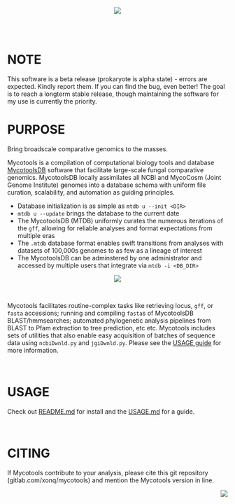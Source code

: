 <p align="center">
    <img
        src="https://gitlab.com/xonq/mycotools/-/raw/master/misc/pictogo.white.png"
    >
</p>

<br /><br />

# NOTE
This software is a beta release (prokaryote is alpha state) - errors are expected. Kindly report them.
If you can find the bug, even better! The goal is to reach a longterm stable
release, though maintaining the software for my use is currently the priority.

# PURPOSE
Bring broadscale comparative genomics to the masses. 

Mycotools is a compilation of computational biology tools and database [MycotoolsDB](https://github.com/xonq/mycotools/blob/develop/mycotools/MTDB.md) software that facilitate large-scale fungal comparative genomics. MycotoolsDB locally assimilates all NCBI and MycoCosm (Joint Genome Institute) genomes into a database schema with uniform file curation, scalability, and automation as guiding principles. 

- Database initialization is as simple as `mtdb u --init <DIR>`
- `mtdb u --update` brings the database to the current date
- The MycotoolsDB (MTDB) uniformly curates the numerous iterations of
  the `gff`, allowing for reliable analyses and format expectations from
  multiple eras
- The `.mtdb` database format enables swift transitions from analyses with datasets of 100,000s genomes to as few as a lineage of interest
- The MycotoolsDB can be adminstered by one administrator and accessed by
  multiple users that integrate via `mtdb -i <DB_DIR>`

<p align="center">
    <img
        src="https://gitlab.com/xonq/mycotools/-/raw/master/misc/mtdb.png"
    >
</p>

<br />

Mycotools facilitates routine-complex
tasks like retrieving locus, `gff`, or `fasta` accessions; running and compiling
`fasta`s of MycotoolsDB BLAST/hmmsearches; automated phylogenetic analysis
pipelines from BLAST to Pfam extraction to tree prediction, etc etc. Mycotools
includes sets of utilities that also enable easy acquisition of batches of
sequence data using `ncbiDwnld.py` and `jgiDwnld.py`. Please see the [USAGE
guide](https://github.com/xonq/mycotools/blob/develop/mycotools/USAGE.md) for
more information.

<br />

# USAGE
Check out [README.md](https://github.com/xonq/mycotools/blob/develop/mycotools/README.md) for install and the [USAGE.md](https://github.com/xonq/mycotools/blob/develop/mycotools/USAGE.md) for a guide. 

<br />

# CITING
If Mycotools contribute to your analysis, please cite this git repository (gitlab.com/xonq/mycotools) and mention the Mycotools version in line.

<img align="right" src="https://gitlab.com/xonq/mycotools/-/raw/master/misc/ablogo.png">

<br /><br /><br /><br /><br /><br /><br /><br /><br /><br /><br />
